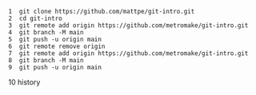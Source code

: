     1  git clone https://github.com/mattpe/git-intro.git
    2  cd git-intro
    3  git remote add origin https://github.com/metromake/git-intro.git
    4  git branch -M main
    5  git push -u origin main
    6  git remote remove origin
    7  git remote add origin https://github.com/metromake/git-intro.git
    8  git branch -M main
    9  git push -u origin main
   10  history
